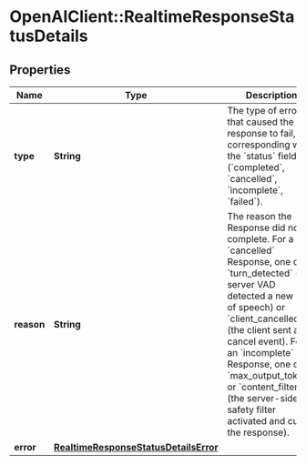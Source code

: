 # OpenAIClient::RealtimeResponseStatusDetails

## Properties
Name | Type | Description | Notes
------------ | ------------- | ------------- | -------------
**type** | **String** | The type of error that caused the response to fail, corresponding  with the &#x60;status&#x60; field (&#x60;completed&#x60;, &#x60;cancelled&#x60;, &#x60;incomplete&#x60;,  &#x60;failed&#x60;).  | [optional] 
**reason** | **String** | The reason the Response did not complete. For a &#x60;cancelled&#x60; Response,  one of &#x60;turn_detected&#x60; (the server VAD detected a new start of speech)  or &#x60;client_cancelled&#x60; (the client sent a cancel event). For an  &#x60;incomplete&#x60; Response, one of &#x60;max_output_tokens&#x60; or &#x60;content_filter&#x60;  (the server-side safety filter activated and cut off the response).  | [optional] 
**error** | [**RealtimeResponseStatusDetailsError**](RealtimeResponseStatusDetailsError.md) |  | [optional] 

